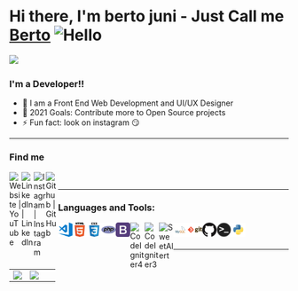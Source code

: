 # Hi there, I'm berto juni - Just Call me [Berto][instagram] <img alt="Hello" src="https://raw.githubusercontent.com/MartinHeinz/MartinHeinz/master/wave.gif" width="33px">
![](https://visitor-badge.laobi.icu/badge?page_id=bertojuni.bertojuni)
### I'm a Developer!!

- 🌱 I am a Front End Web Development and UI/UX Designer
- 🥅 2021 Goals: Contribute more to Open Source projects
- ⚡ Fun fact: look on instagram :smirk:

---

### Find me
[<img align="left" alt="Website | YouTube" width="22px" src="https://cdn.jsdelivr.net/npm/simple-icons@v3/icons/youtube.svg" />][website]
[<img align="left" alt="LinkedIn | LinkedIn" width="22px" src="https://cdn.jsdelivr.net/npm/simple-icons@v3/icons/linkedin.svg" />][linkedin]
[<img align="left" alt="Instagram | Instagram" width="22px" src="https://cdn.jsdelivr.net/npm/simple-icons@v3/icons/instagram.svg" />][instagram]
[<img align="left" alt="Github | GitHub" width="22px" src="https://cdn.jsdelivr.net/npm/simple-icons@v3/icons/github.svg" />][github]

<br />

---
### Languages and Tools:

<img align="left" alt="Visual Studio Code" width="26px" src="https://raw.githubusercontent.com/github/explore/80688e429a7d4ef2fca1e82350fe8e3517d3494d/topics/visual-studio-code/visual-studio-code.png" />
<img align="left" alt="HTML5" width="26px" src="https://raw.githubusercontent.com/github/explore/80688e429a7d4ef2fca1e82350fe8e3517d3494d/topics/html/html.png" />
<img align="left" alt="CSS3" width="26px" src="https://raw.githubusercontent.com/github/explore/80688e429a7d4ef2fca1e82350fe8e3517d3494d/topics/css/css.png" />
<img align="left" alt="PHP" width="26px" src="https://raw.githubusercontent.com/github/explore/ccc16358ac4530c6a69b1b80c7223cd2744dea83/topics/php/php.png" />
<img align="left" alt="Bootstrap" width="26px" src="https://raw.githubusercontent.com/github/explore/80688e429a7d4ef2fca1e82350fe8e3517d3494d/topics/bootstrap/bootstrap.png" />
<img align="left" alt="CodeIgniter4" width="26px" src="https://avatars.githubusercontent.com/u/44521256?s=200&v=4" />
<img align="left" alt="CodeIgniter3" width="26px" src="https://avatars.githubusercontent.com/u/44521256?s=200&v=4" />
<img align="left" alt="SweetAlert" width="26px" src="https://avatars.githubusercontent.com/u/35137722?s=200&v=4" />
<img align="left" alt="MySQL" width="26px" src="https://raw.githubusercontent.com/github/explore/80688e429a7d4ef2fca1e82350fe8e3517d3494d/topics/mysql/mysql.png" />
<img align="left" alt="Git" width="26px" src="https://raw.githubusercontent.com/github/explore/80688e429a7d4ef2fca1e82350fe8e3517d3494d/topics/git/git.png" />
<img align="left" alt="GitHub" width="26px" src="https://raw.githubusercontent.com/github/explore/78df643247d429f6cc873026c0622819ad797942/topics/github/github.png" />
<img align="left" alt="Terminal" width="26px" src="https://raw.githubusercontent.com/github/explore/80688e429a7d4ef2fca1e82350fe8e3517d3494d/topics/terminal/terminal.png" />
<img align="left" alt="Python" width="26px" src="https://raw.githubusercontent.com/github/explore/80688e429a7d4ef2fca1e82350fe8e3517d3494d/topics/python/python.png" />

<br />
<br />

---
<!---[![Diky Nugraha Stats](https://github-readme-stats.vercel.app/api?username=dikynugraha1111&show_icons=true&count_private=true&hide_border=true&theme=algolia&include_all_commits=true)](https://github.com/dikynugraha1111/)
[![Diky Nugraha Lang](https://github-readme-stats.vercel.app/api/top-langs/?username=dikynugraha1111&langs_count=8&hide_border=true&theme=algolia)](https://github.com/dikynugraha1111)
--->

<table style="border: 0px">
  <tr>
    <td valign="top" width="36%">
       <img src="https://github-readme-stats.vercel.app/api/top-langs/?username=bertojuni&langs_count=5&hide_border=true&theme=algolia&hide=css,scss,html,makefile,JavaScript,C" align="left" style="width: 100%" />
</td>
    <td valign="top" width="64%">
  <img src="https://github-readme-stats.vercel.app/api?username=bertojuni&show_icons=true&count_private=true&hide_border=true&theme=algolia&include_all_commits=true" align="left" style="width: 100%" />
     
</td>
  </tr>
</table>


[github]: https://github.com/bertojuni
[instagram]: https://github.com/bertojuni/bertojuni.git
[website]: https://bertojuni.github.io/
[linkedin]: https://www.linkedin.com/in/bertojuni/
